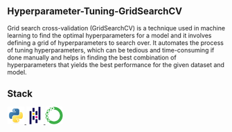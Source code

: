 ## Hyperparameter-Tuning-GridSearchCV
Grid search cross-validation (GridSearchCV) is a technique used in machine learning to find the optimal hyperparameters for a model and it involves defining a grid of hyperparameters to search over.
It automates the process of tuning hyperparameters, which can be tedious and time-consuming if done manually and helps in finding the best combination of hyperparameters that yields the best performance for the given dataset and model.

## Stack
<a href="https://www.python.org" target="_blank" rel="noreferrer"> <img src="https://raw.githubusercontent.com/devicons/devicon/master/icons/python/python-original.svg" alt="python" width="40" height="40"/> </a> <a href="https://pandas.pydata.org/" target="_blank" rel="noreferrer"> <img src="https://raw.githubusercontent.com/devicons/devicon/2ae2a900d2f041da66e950e4d48052658d850630/icons/pandas/pandas-original.svg" alt="pandas" width="40" height="40"/> </a> </a><img src="https://github.com/devicons/devicon/blob/master/icons/anaconda/anaconda-original.svg" width="40" height="40"/>
